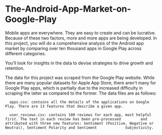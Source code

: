 # The-Android-App-Market-on-Google-Play
Mobile apps are everywhere. They are easy to create and can be lucrative. Because of these two factors, more and more apps are being developed. In this project, you will do a comprehensive analysis of the Android app market by comparing over ten thousand apps in Google Play across different categories. 

You'll look for insights in the data to devise strategies to drive growth and retention.

The data for this project was scraped from the Google Play website. While there are many popular datasets for Apple App Store, there aren't many for Google Play apps, which is partially due to the increased difficulty in scraping the latter as compared to the former. The data files are as follows:

      apps.csv: contains all the details of the applications on Google Play. There are 13 features that describe a given app.

      user_reviews.csv: contains 100 reviews for each app, most helpful first. The text in each review has been pre-processed         and attributed with three new features: Sentiment (Positive, Negative or Neutral), Sentiment Polarity and Sentiment             Subjectivity.

